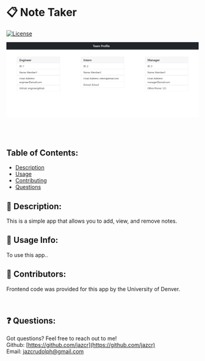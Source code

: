 
# :clipboard: Note Taker

[![License](https://img.shields.io/badge/License-MIT%20-blue.svg)](https://opensource.org/licenses/MIT)

![Screenshot of home page](https://github.com/jazcr/Team-Profile-Generator/blob/3f343f5bc18a663df2db3c229943035ad43bab3f/assets/SS.JPG)

<br>  
<br> 



## Table of Contents: 
*  [Description](#scroll-description)
*  [Usage](#book-usage-info)
*  [Contributing](#couple-contributors)
*  [Questions](#-questions)



## :scroll: Description: 

This is a simple app that allows you to add, view, and remove notes.



## :book: Usage Info:

To use this app..


## :couple: Contributors:

Frontend code was provided for this app by the University of Denver. 

<br>

## ❓ Questions:

Got questions? Feel free to reach out to me!<br>
Github: [https://github.com/jazcr](https://github.com/jazcr)<br>
Email: [jazcrudolph@gmail.com](jazcrudolph@gmail.com)


